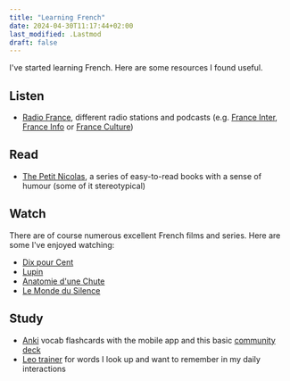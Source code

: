 ```yaml
---
title: "Learning French"
date: 2024-04-30T11:17:44+02:00
last_modified: .Lastmod
draft: false
---
```


I've started learning French. Here are some resources I found useful. 

## Listen

* [Radio France], different radio stations and podcasts (e.g. [France Inter], [France Info] or [France Culture])

[Radio France]: https://www.radiofrance.fr/
[France Inter]: https://www.radiofrance.fr/franceinter
[France Info]: https://www.francetvinfo.fr/en-direct/radio.html
[France Culture]: https://www.radiofrance.fr/franceculture

## Read

* [The Petit Nicolas], a series of easy-to-read books with a sense of humour (some of it stereotypical)

[The Petit Nicolas]: https://www.petitnicolas.com/

## Watch

There are of course numerous excellent French films and series. Here are some I've enjoyed watching:

* [Dix pour Cent](https://fr.wikipedia.org/wiki/Dix_pour_cent)
* [Lupin](https://fr.wikipedia.org/wiki/Lupin_(s%C3%A9rie_t%C3%A9l%C3%A9vis%C3%A9e,_2021))
* [Anatomie d'une Chute](https://fr.wikipedia.org/wiki/Anatomie_d%27une_chute)
* [Le Monde du Silence](https://fr.wikipedia.org/wiki/Le_Monde_du_silence_(film))

## Study

* [Anki] vocab flashcards with the mobile app and this basic [community deck] 
* [Leo trainer] for words I look up and want to remember in my daily interactions

[Anki]: https://apps.ankiweb.net/index.html
[community deck]: https://ankiweb.net/shared/info/893324022
[Leo trainer]: https://dict.leo.org/trainer/index.php
